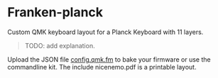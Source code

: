 # Franken-planck

Custom QMK keyboard layout for a Planck Keyboard with 11 layers.

> TODO: add explanation.

Upload the JSON file [config.qmk.fm](https://config.qmk.fm) to bake your firmware or use the commandline kit.
The include nicenemo.pdf is a printable layout.

